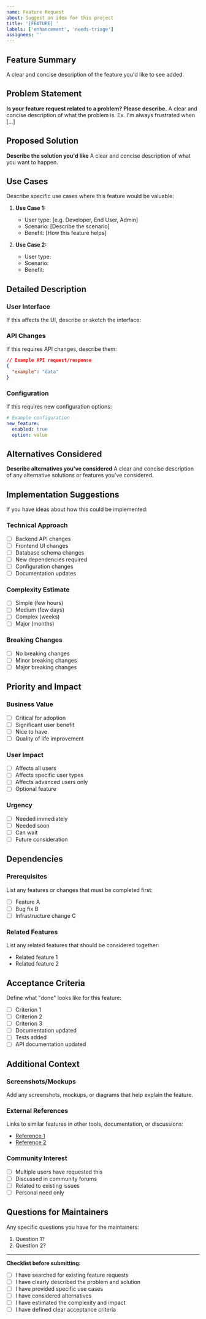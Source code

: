 ```yaml
---
name: Feature Request
about: Suggest an idea for this project
title: '[FEATURE] '
labels: ['enhancement', 'needs-triage']
assignees: ''
---
```


## Feature Summary

A clear and concise description of the feature you'd like to see added.

## Problem Statement

**Is your feature request related to a problem? Please describe.**
A clear and concise description of what the problem is. Ex. I'm always frustrated when [...]

## Proposed Solution

**Describe the solution you'd like**
A clear and concise description of what you want to happen.

## Use Cases

Describe specific use cases where this feature would be valuable:

1. **Use Case 1:**
   - User type: [e.g. Developer, End User, Admin]
   - Scenario: [Describe the scenario]
   - Benefit: [How this feature helps]

2. **Use Case 2:**
   - User type: 
   - Scenario: 
   - Benefit: 

## Detailed Description

### User Interface
If this affects the UI, describe or sketch the interface:

### API Changes
If this requires API changes, describe them:

```json
// Example API request/response
{
  "example": "data"
}
```

### Configuration
If this requires new configuration options:

```yaml
# Example configuration
new_feature:
  enabled: true
  option: value
```

## Alternatives Considered

**Describe alternatives you've considered**
A clear and concise description of any alternative solutions or features you've considered.

## Implementation Suggestions

If you have ideas about how this could be implemented:

### Technical Approach
- [ ] Backend API changes
- [ ] Frontend UI changes
- [ ] Database schema changes
- [ ] New dependencies required
- [ ] Configuration changes
- [ ] Documentation updates

### Complexity Estimate
- [ ] Simple (few hours)
- [ ] Medium (few days)
- [ ] Complex (weeks)
- [ ] Major (months)

### Breaking Changes
- [ ] No breaking changes
- [ ] Minor breaking changes
- [ ] Major breaking changes

## Priority and Impact

### Business Value
- [ ] Critical for adoption
- [ ] Significant user benefit
- [ ] Nice to have
- [ ] Quality of life improvement

### User Impact
- [ ] Affects all users
- [ ] Affects specific user types
- [ ] Affects advanced users only
- [ ] Optional feature

### Urgency
- [ ] Needed immediately
- [ ] Needed soon
- [ ] Can wait
- [ ] Future consideration

## Dependencies

### Prerequisites
List any features or changes that must be completed first:

- [ ] Feature A
- [ ] Bug fix B
- [ ] Infrastructure change C

### Related Features
List any related features that should be considered together:

- Related feature 1
- Related feature 2

## Acceptance Criteria

Define what "done" looks like for this feature:

- [ ] Criterion 1
- [ ] Criterion 2
- [ ] Criterion 3
- [ ] Documentation updated
- [ ] Tests added
- [ ] API documentation updated

## Additional Context

### Screenshots/Mockups
Add any screenshots, mockups, or diagrams that help explain the feature.

### External References
Links to similar features in other tools, documentation, or discussions:

- [Reference 1](url)
- [Reference 2](url)

### Community Interest
- [ ] Multiple users have requested this
- [ ] Discussed in community forums
- [ ] Related to existing issues
- [ ] Personal need only

## Questions for Maintainers

Any specific questions you have for the maintainers:

1. Question 1?
2. Question 2?

---

**Checklist before submitting:**
- [ ] I have searched for existing feature requests
- [ ] I have clearly described the problem and solution
- [ ] I have provided specific use cases
- [ ] I have considered alternatives
- [ ] I have estimated the complexity and impact
- [ ] I have defined clear acceptance criteria